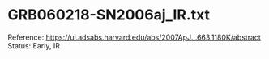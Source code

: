 # GRB060218-SN2006aj_IR.txt

Reference: https://ui.adsabs.harvard.edu/abs/2007ApJ...663.1180K/abstract
Status: Early, IR